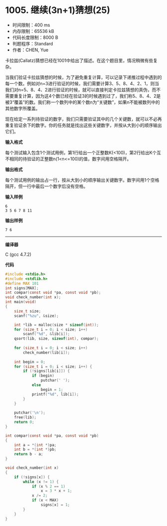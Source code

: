 # 1005. 继续(3n+1)猜想(25)

- 时间限制：400 ms
- 内存限制：65536 kB
- 代码长度限制：8000 B
- 判题程序：Standard
- 作者：CHEN, Yue

卡拉兹(Callatz)猜想已经在1001中给出了描述。在这个题目里，情况稍微有些复杂。

当我们验证卡拉兹猜想的时候，为了避免重复计算，可以记录下递推过程中遇到的每一个数。例如对n=3进行验证的时候，我们需要计算3、5、8、4、2、1，则当我们对n=5、8、4、2进行验证的时候，就可以直接判定卡拉兹猜想的真伪，而不需要重复计算，因为这4个数已经在验证3的时候遇到过了，我们称5、8、4、2是被3“覆盖”的数。我们称一个数列中的某个数n为“关键数”，如果n不能被数列中的其他数字所覆盖。

现在给定一系列待验证的数字，我们只需要验证其中的几个关键数，就可以不必再重复验证余下的数字。你的任务就是找出这些关键数字，并按从大到小的顺序输出它们。

**输入格式**

每个测试输入包含1个测试用例，第1行给出一个正整数K(<100)，第2行给出K个互不相同的待验证的正整数n(1<n<=100)的值，数字间用空格隔开。

**输出格式**

每个测试用例的输出占一行，按从大到小的顺序输出关键数字。数字间用1个空格隔开，但一行中最后一个数字后没有空格。

**输入样例**

```
6
3 5 6 7 8 11
```

**输出样例**

```
7 6
```

----------

**编译器**

C (gcc 4.7.2)

**代码**

```c
#include <stdio.h>
#include <stdlib.h>
#define MAX 101
int signs[MAX];
int compar(const void *pa, const void *pb);
void check_number(int x);
int main(void)
{
	size_t size;
	scanf("%zu", &size);

	int *lib = malloc(size * sizeof(int));
	for (size_t i = 0; i < size; i++)
		scanf("%d", &lib[i]);
	qsort(lib, size, sizeof(int), compar);
	
	for (size_t i = 0; i < size; i++)
		check_number(lib[i]);
	
	int begin = 0;
	for (size_t i = 0; i < size; i++) {
		if (!signs[lib[i]]) {
			if (begin)
				putchar(' ');
			else
				begin = 1;
			printf("%d", lib[i]);
		}
	}
	
	putchar('\n');
	free(lib);
	return 0;
}

int compar(const void *pa, const void *pb)
{
	int a = *(int *)pa;
	int b = *(int *)pb;
	return b - a;
}

void check_number(int x)
{
	if (!signs[x]) {
		while (x != 1) {
			if (x % 2 == 1)
				x = 3 * x + 1;
			x /= 2;
			if (x < MAX)
				signs[x] = 1;
		}
	}
}
```
